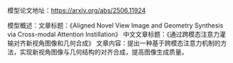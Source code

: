 模型论文地址：https://arxiv.org/abs/2506.11924

模型概述：文章标题：《Aligned Novel View Image and Geometry Synthesis via Cross-modal Attention Instillation》
中文文章标题：《通过跨模态注意力灌输对齐新视角图像和几何合成》
文章内容：提出一种基于跨模态注意力机制的方法，实现新视角图像与几何结构的对齐合成，提高图像生成质量。

